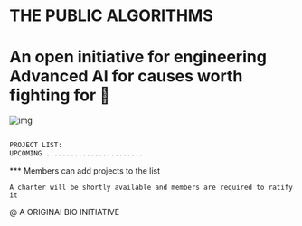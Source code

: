 # THE PUBLIC ALGORITHMS

# An open initiative for engineering **Advanced AI** for causes worth fighting for 🚀

![img](https://cdn.dribbble.com/userupload/17915506/file/original-a9b60010485ca15a72d180814f4b436d.jpg?resize=700x600&vertical=center)

```py

PROJECT LIST:
UPCOMING ........................

```

*** Members can add projects to the list

``` A charter will be shortly available and members are required to ratify it ```







@ A ORIGINAI BIO INITIATIVE



